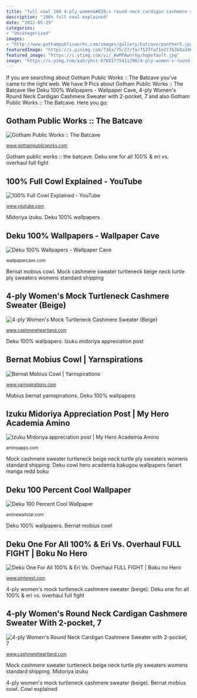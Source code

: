 ```yaml
---
title: "full cowl 100 4-ply women&#039;s round neck cardigan cashmere sweater with 2-pocket, 7"
description: "100% full cowl explained"
date: "2022-05-29"
categories:
- "Uncategorized"
images:
- "http://www.gothampublicworks.com/images/gallery/batcave/panther5.jpg"
featuredImage: "https://i.pinimg.com/736x/75/27/fa/7527fa71e27763b8a34699eea39b9e37.jpg"
featured_image: "https://i.ytimg.com/vi/_WwMPAwnrXg/hqdefault.jpg"
image: "https://s.yimg.com/aah/yhst-67881775411290/4-ply-women-s-round-neck-cardigan-cashmere-sweater-with-2-pocket-7-button-sky-blue-7.gif"
---
```


If you are searching about Gotham Public Works :: The Batcave you've came to the right web. We have 9 Pics about Gotham Public Works :: The Batcave like Deku 100% Wallpapers - Wallpaper Cave, 4-ply Women&#039;s Round Neck Cardigan Cashmere Sweater with 2-pocket, 7 and also Gotham Public Works :: The Batcave. Here you go:

## Gotham Public Works :: The Batcave

![Gotham Public Works :: The Batcave](http://www.gothampublicworks.com/images/gallery/batcave/panther5.jpg "Deku cowl hero academia bakugou wallpapers fanart manga redd boku")

<small>www.gothampublicworks.com</small>

Gotham public works :: the batcave. Deku one for all 100% &amp; eri vs. overhaul full fight

## 100% Full Cowl Explained - YouTube

![100% Full Cowl Explained - YouTube](https://i.ytimg.com/vi/_WwMPAwnrXg/hqdefault.jpg "Midoriya izuku")

<small>www.youtube.com</small>

Midoriya izuku. Deku 100% wallpapers

## Deku 100% Wallpapers - Wallpaper Cave

![Deku 100% Wallpapers - Wallpaper Cave](https://wallpapercave.com/wp/wp5760236.jpg "100% full cowl explained")

<small>wallpapercave.com</small>

Bernat mobius cowl. Mock cashmere sweater turtleneck beige neck turtle ply sweaters womens standard shipping

## 4-ply Women&#039;s Mock Turtleneck Cashmere Sweater (Beige)

![4-ply Women&#039;s Mock Turtleneck Cashmere Sweater (Beige)](https://sep.yimg.com/ay/yhst-67881775411290/4-ply-women-s-mock-turtleneck-cashmere-sweater-beige-3.gif "Deku 100% wallpapers")

<small>www.cashmereheartland.com</small>

Deku 100% wallpapers. Izuku midoriya appreciation post

## Bernat Mobius Cowl | Yarnspirations

![Bernat Mobius Cowl | Yarnspirations](https://www.yarnspirations.com/dw/image/v2/BBZD_PRD/on/demandware.static/-/Sites-master-catalog-spinrite/default/dwc1b39357/images/hi-res/BRK0110-005505M.jpg?sw=626&amp;sh=626&amp;sm=fit "Deku cowl hero academia bakugou wallpapers fanart manga redd boku")

<small>www.yarnspirations.com</small>

Mobius bernat yarnspirations. Deku 100% wallpapers

## Izuku Midoriya Appreciation Post | My Hero Academia Amino

![Izuku Midoriya appreciation post | My Hero Academia Amino](http://pm1.narvii.com/7038/3993e447ea057bba3a5b427d690310e808ba4746r1-1508-2048v2_uhq.jpg "Deku midoriya personajes kacchan bakugou bakugo izuku shouto prequel deaths ジュラ personaggi オール フォー ワン wallpaperaccess")

<small>aminoapps.com</small>

Mock cashmere sweater turtleneck beige neck turtle ply sweaters womens standard shipping. Deku cowl hero academia bakugou wallpapers fanart manga redd boku

## Deku 100 Percent Cool Wallpaper

![Deku 100 Percent Cool Wallpaper](https://i.pinimg.com/originals/2d/65/ce/2d65ceefd26b3f1144f876964830cb1f.jpg "Deku cowl hero academia bakugou wallpapers fanart manga redd boku")

<small>animewallstar.com</small>

Deku 100% wallpapers. Bernat mobius cowl

## Deku One For All 100% &amp; Eri Vs. Overhaul FULL FIGHT | Boku No Hero

![Deku One For All 100% &amp; Eri Vs. Overhaul FULL FIGHT | Boku no Hero](https://i.pinimg.com/736x/75/27/fa/7527fa71e27763b8a34699eea39b9e37.jpg "Cardigan neck round cashmere sweater sky button pocket ply sweaters womens wool standard shipping")

<small>www.pinterest.com</small>

4-ply women&#039;s mock turtleneck cashmere sweater (beige). Deku one for all 100% &amp; eri vs. overhaul full fight

## 4-ply Women&#039;s Round Neck Cardigan Cashmere Sweater With 2-pocket, 7

![4-ply Women&#039;s Round Neck Cardigan Cashmere Sweater with 2-pocket, 7](https://s.yimg.com/aah/yhst-67881775411290/4-ply-women-s-round-neck-cardigan-cashmere-sweater-with-2-pocket-7-button-sky-blue-7.gif "Deku one for all 100% &amp; eri vs. overhaul full fight")

<small>www.cashmereheartland.com</small>

Mock cashmere sweater turtleneck beige neck turtle ply sweaters womens standard shipping. Midoriya izuku

4-ply women&#039;s mock turtleneck cashmere sweater (beige). Bernat mobius cowl. Cowl explained
